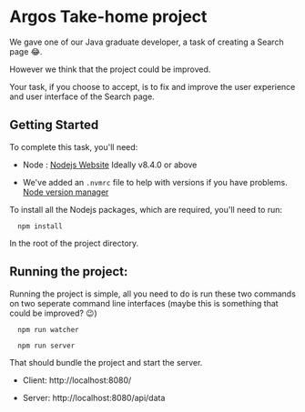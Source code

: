 # Argos Take-home project
<!-- 🎉  First of all we at Argos would like to congratulate you for getting this far! 🎉  -->

We gave one of our Java graduate developer, a task of creating a Search page 😂. 

However we think that the project could be improved. 

Your task, if you choose to accept, is to fix and improve the user experience and user interface of the Search page.

## Getting Started
To complete this task, you'll need:
  * Node : [Nodejs Website](https://nodejs.org/en/) Ideally v8.4.0 or above

* We've added an `.nvmrc` file to help with versions if you have problems. [Node version manager](https://github.com/creationix/nvm)

To install all the Nodejs packages, which are required, you'll need to run:
```
  npm install
```

In the root of the project directory.


## Running the project:
Running the project is simple, all you need to do is run these two commands on two seperate command line interfaces (maybe this is something that could be improved? 😉)

  ```
    npm run watcher
  ```

  ```
    npm run server
  ```

  That should bundle the project and start the server.

  * Client:
  http://localhost:8080/ 
  
  * Server: 
  http://localhost:8080/api/data 